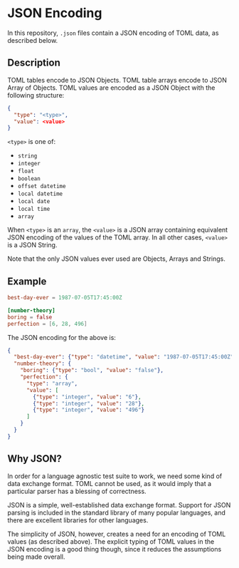 # JSON Encoding

In this repository, `.json` files contain a JSON encoding of TOML data, as described below.

## Description

TOML tables encode to JSON Objects. TOML table arrays encode to JSON Array of Objects. TOML values are encoded as a JSON Object with the following structure:

```json
{
  "type": "<type>",
  "value": <value>
}
```

`<type>` is one of:

- `string`
- `integer`
- `float`
- `boolean`
- `offset datetime`
- `local datetime`
- `local date`
- `local time`
- `array`

When `<type>` is an `array`, the `<value>` is a JSON array containing equivalent JSON encoding of the values of the TOML array. In all other cases, `<value>` is a JSON String.

Note that the only JSON values ever used are Objects, Arrays and Strings.

## Example

```toml
best-day-ever = 1987-07-05T17:45:00Z

[number-theory]
boring = false
perfection = [6, 28, 496]
```

The JSON encoding for the above is:

```json
{
  "best-day-ever": {"type": "datetime", "value": "1987-07-05T17:45:00Z"},
  "number-theory": {
    "boring": {"type": "bool", "value": "false"},
    "perfection": {
      "type": "array",
      "value": [
        {"type": "integer", "value": "6"},
        {"type": "integer", "value": "28"},
        {"type": "integer", "value": "496"}
      ]
    }
  }
}
```

## Why JSON?

In order for a language agnostic test suite to work, we need some kind of data exchange format. TOML cannot be used, as it would imply that a particular parser has a blessing of correctness.

JSON is a simple, well-established data exchange format. Support for JSON parsing is included in the standard library of many popular languages, and there are excellent libraries for other languages.

The simplicity of JSON, however, creates a need for an encoding of TOML values (as described above). The explicit typing of TOML values in the JSON encoding is a good thing though, since it reduces the assumptions being made overall.
